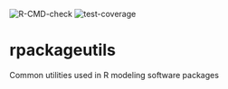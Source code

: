 ![R-CMD-check](https://github.com/JGCRI/rpackageutils/workflows/R-CMD-check/badge.svg)
![test-coverage](https://github.com/JGCRI/rpackageutils/workflows/test-coverage/badge.svg)

# rpackageutils
Common utilities used  in R modeling software packages
